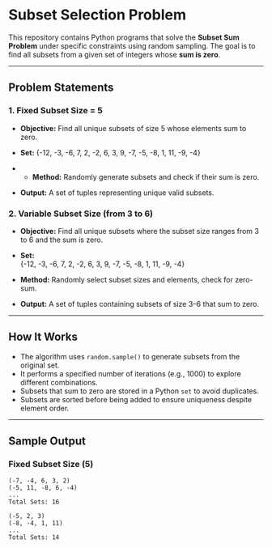 # Subset Selection Problem 

This repository contains Python programs that solve the **Subset Sum Problem** under specific constraints using random sampling. The goal is to find all subsets from a given set of integers whose **sum is zero**.

---

##  Problem Statements

### 1. Fixed Subset Size = 5

- **Objective:** Find all unique subsets of size 5 whose elements sum to zero.
- **Set:**  {-12, -3, -6, 7, 2, -2, 6, 3, 9, -7, -5, -8, 1, 11, -9, -4}

- - **Method:** Randomly generate subsets and check if their sum is zero.
- **Output:** A set of tuples representing unique valid subsets.

### 2. Variable Subset Size (from 3 to 6)

- **Objective:** Find all unique subsets where the subset size ranges from 3 to 6 and the sum is zero.
- **Set:**  
{-12, -3, -6, 7, 2, -2, 6, 3, 9, -7, -5, -8, 1, 11, -9, -4}

- **Method:** Randomly select subset sizes and elements, check for zero-sum.
- **Output:** A set of tuples containing subsets of size 3–6 that sum to zero.

---

##  How It Works

- The algorithm uses `random.sample()` to generate subsets from the original set.
- It performs a specified number of iterations (e.g., 1000) to explore different combinations.
- Subsets that sum to zero are stored in a Python `set` to avoid duplicates.
- Subsets are sorted before being added to ensure uniqueness despite element order.

---

##  Sample Output

###  Fixed Subset Size (5)
```text
(-7, -4, 6, 3, 2)
(-5, 11, -8, 6, -4)
...
Total Sets: 16

(-5, 2, 3)
(-8, -4, 1, 11)
...
Total Sets: 14

